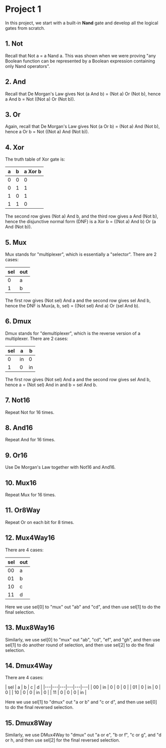 # Project 1

In this project, we start with a built-in **Nand** gate and develop all the logical gates from scratch.

## 1. Not

Recall that Not a = a Nand a. This was shown when we were proving "any Boolean function can be represented by a Boolean expression containing only Nand operators".

## 2. And

Recall that De Morgan's Law gives Not (a And b) = (Not a) Or (Not b), hence a And b = Not ((Not a) Or (Not b)).

## 3. Or

Again, recall that De Morgan's Law gives Not (a Or b) = (Not a) And (Not b), hence a Or b = Not ((Not a) And (Not b)).

## 4. Xor

The truth table of Xor gate is:

| a | b | a Xor b |
|---|---|---|
| 0 | 0 | 0 |
| 0 | 1 | 1 |
| 1 | 0 | 1 |
| 1 | 1 | 0 |

The second row gives (Not a) And b, and the third row gives a And (Not b), hence the disjunctive normal form (DNF) is a Xor b = ((Not a) And b) Or (a And (Not b)).

## 5. Mux

Mux stands for "multiplexer", which is essentially a "selector". There are 2 cases:

| sel | out |
|---|---|
| 0 | a |
| 1 | b |

The first row gives (Not sel) And a and the second row gives sel And b, hence the DNF is Mux(a, b, sel) = ((Not sel) And a) Or (sel And b).

## 6. Dmux

Dmux stands for "demultiplexer", which is the reverse version of a multiplexer. There are 2 cases:

| sel | a | b |
|---|---|---|
| 0 | in | 0 |
| 1 | 0 | in |

The first row gives (Not sel) And a and the second row gives sel And b, hence a = (Not sel) And in and b = sel And b.

## 7. Not16

Repeat Not for 16 times.

## 8. And16

Repeat And for 16 times.

## 9. Or16

Use De Morgan's Law together with Not16 and And16.

## 10. Mux16

Repeat Mux for 16 times.

## 11. Or8Way

Repeat Or on each bit for 8 times.

## 12. Mux4Way16

There are 4 cases:

| sel | out |
|---|---|
| 00 | a |
| 01 | b |
| 10 | c |
| 11 | d |

Here we use sel[0] to "mux" out "ab" and "cd", and then use sel[1] to do the final selection.

## 13. Mux8Way16

Similarly, we use sel[0] to "mux" out "ab", "cd", "ef", and "gh", and then use sel[1] to do another round of selection, and then use sel[2] to do the final selection.

## 14. Dmux4Way

There are 4 cases:

| sel | a | b | c | d |
|---|---|---|---|---|---|
| 00 | in | 0 | 0 | 0 |
| 01 | 0 | in | 0 | 0 |
| 10 | 0 | 0 | in | 0 |
| 11 | 0 | 0 | 0 | in |

Here we use sel[1] to "dmux" out "a or b" and "c or d", and then use sel[0] to do the final reversed selection.

## 15. Dmux8Way

Similarly, we use DMux4Way to "dmux" out "a or e", "b or f", "c or g", and "d or h, and then use sel[2] for the final reversed selection.
